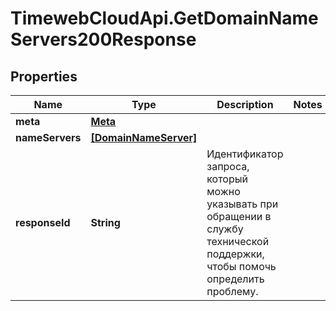 # TimewebCloudApi.GetDomainNameServers200Response

## Properties

Name | Type | Description | Notes
------------ | ------------- | ------------- | -------------
**meta** | [**Meta**](Meta.md) |  | 
**nameServers** | [**[DomainNameServer]**](DomainNameServer.md) |  | 
**responseId** | **String** | Идентификатор запроса, который можно указывать при обращении в службу технической поддержки, чтобы помочь определить проблему. | 


